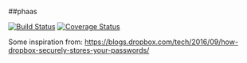 ##phaas

[![Build Status](https://travis-ci.org/TomiTakussaari/phaas.svg?branch=master)](https://travis-ci.org/TomiTakussaari/phaas)
[![Coverage Status](https://coveralls.io/repos/github/TomiTakussaari/phaas/badge.svg?branch=master)](https://coveralls.io/github/TomiTakussaari/phaas?branch=master)



Some inspiration from: https://blogs.dropbox.com/tech/2016/09/how-dropbox-securely-stores-your-passwords/